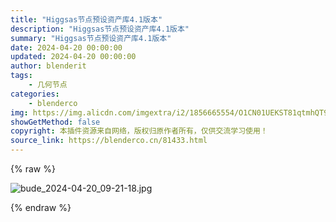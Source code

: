 ```yaml
---
title: "Higgsas节点预设资产库4.1版本"
description: "Higgsas节点预设资产库4.1版本"
summary: "Higgsas节点预设资产库4.1版本"
date: 2024-04-20 00:00:00
updated: 2024-04-20 00:00:00
author: blenderit
tags: 
    - 几何节点
categories:
    - blenderco
img: https://img.alicdn.com/imgextra/i2/1856665554/O1CN01UEKST81qtmhQT9XDq_!!1856665554.jpg
showGetMethod: false
copyright: 本插件资源来自网络，版权归原作者所有，仅供交流学习使用！
source_link: https://blenderco.cn/81433.html
---
```


{% raw %}
<p><img src="https://img.alicdn.com/imgextra/i2/1856665554/O1CN01UEKST81qtmhQT9XDq_!!1856665554.jpg" alt="bude_2024-04-20_09-21-18.jpg"></p>
<div style="display: none">blenderco</div>
{% endraw %}